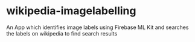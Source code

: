 # wikipedia-imagelabelling
An App which identifies image labels using Firebase ML Kit and searches the labels on wikipedia to find search results
